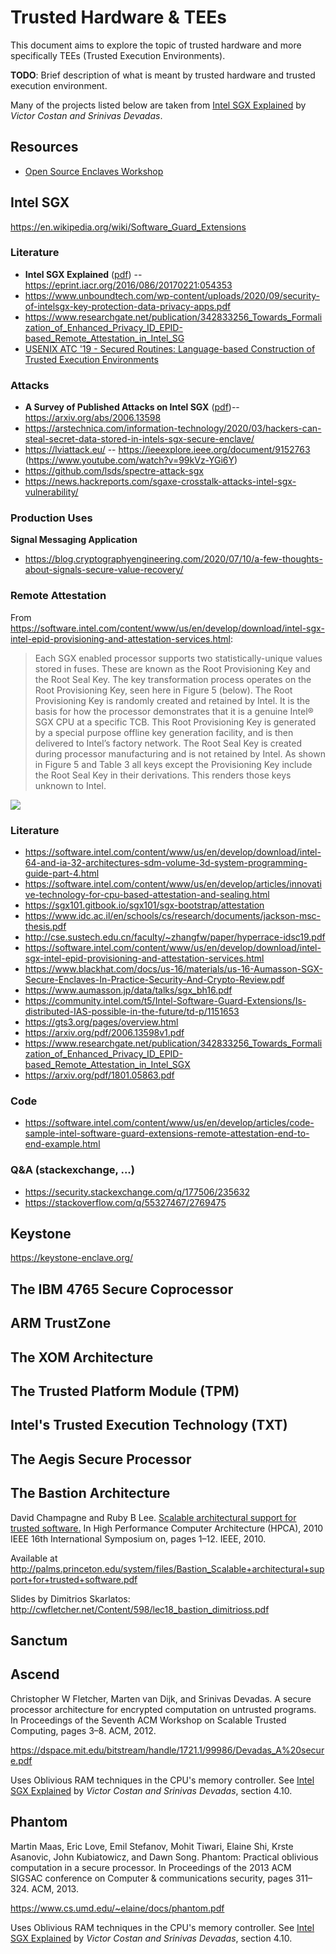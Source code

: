 # Trusted Hardware & TEEs
This document aims to explore the topic of trusted hardware and more specifically
TEEs (Trusted Execution Environments).

**TODO**: Brief description of what is meant by trusted hardware and trusted execution
environment.

Many of the projects listed below are taken from
[Intel SGX Explained](https://eprint.iacr.org/2016/086/20170221:054353) by
_Victor Costan and Srinivas Devadas_.

## Resources
* [Open Source Enclaves Workshop](https://keystone-enclave.org/open-source-enclaves-workshop/)


## Intel SGX
https://en.wikipedia.org/wiki/Software_Guard_Extensions

### Literature
* **Intel SGX Explained** ([pdf](https://eprint.iacr.org/eprint-bin/getfile.pl?entry=2016/086&version=20170221:054353&file=086.pdf)) -- https://eprint.iacr.org/2016/086/20170221:054353 
* https://www.unboundtech.com/wp-content/uploads/2020/09/security-of-intelsgx-key-protection-data-privacy-apps.pdf
* https://www.researchgate.net/publication/342833256_Towards_Formalization_of_Enhanced_Privacy_ID_EPID-based_Remote_Attestation_in_Intel_SG
* [USENIX ATC '19 - Secured Routines: Language-based Construction of Trusted Execution Environments](https://youtu.be/Gl7ml_xTk94)

### Attacks
* **A Survey of Published Attacks on Intel SGX** ([pdf](https://arxiv.org/pdf/2006.13598.pdf))-- https://arxiv.org/abs/2006.13598
* https://arstechnica.com/information-technology/2020/03/hackers-can-steal-secret-data-stored-in-intels-sgx-secure-enclave/
* https://lviattack.eu/ -- https://ieeexplore.ieee.org/document/9152763 (https://www.youtube.com/watch?v=99kVz-YGi6Y)
* https://github.com/lsds/spectre-attack-sgx
* https://news.hackreports.com/sgaxe-crosstalk-attacks-intel-sgx-vulnerability/

### Production Uses
**Signal Messaging Application**
* https://blog.cryptographyengineering.com/2020/07/10/a-few-thoughts-about-signals-secure-value-recovery/

### Remote Attestation
From https://software.intel.com/content/www/us/en/develop/download/intel-sgx-intel-epid-provisioning-and-attestation-services.html:
> Each SGX enabled processor supports two statistically-unique values stored in fuses. These are known as the Root Provisioning Key and the Root Seal Key. The key transformation process operates on the Root Provisioning Key, seen here in Figure 5 (below). The Root Provisioning Key is randomly created and retained by Intel. It is the basis for how the processor demonstrates that it is a genuine Intel® SGX CPU at a specific TCB. This Root Provisioning Key is generated by a special purpose offline key generation facility, and is then delivered to Intel’s factory network. The Root Seal Key is created during processor manufacturing and is not retained by Intel. As shown in Figure 5 and Table 3 all keys except the Provisioning Key include the Root Seal Key in their derivations. This renders those keys unknown to Intel.

![](https://i.imgur.com/7pH7vOZ.png)

### Literature
* https://software.intel.com/content/www/us/en/develop/download/intel-64-and-ia-32-architectures-sdm-volume-3d-system-programming-guide-part-4.html
* https://software.intel.com/content/www/us/en/develop/articles/innovative-technology-for-cpu-based-attestation-and-sealing.html
* https://sgx101.gitbook.io/sgx101/sgx-bootstrap/attestation
* https://www.idc.ac.il/en/schools/cs/research/documents/jackson-msc-thesis.pdf
* http://cse.sustech.edu.cn/faculty/~zhangfw/paper/hyperrace-idsc19.pdf
* https://software.intel.com/content/www/us/en/develop/download/intel-sgx-intel-epid-provisioning-and-attestation-services.html
* https://www.blackhat.com/docs/us-16/materials/us-16-Aumasson-SGX-Secure-Enclaves-In-Practice-Security-And-Crypto-Review.pdf
* https://www.aumasson.jp/data/talks/sgx_bh16.pdf
* https://community.intel.com/t5/Intel-Software-Guard-Extensions/Is-distributed-IAS-possible-in-the-future/td-p/1151653
* https://gts3.org/pages/overview.html
* https://arxiv.org/pdf/2006.13598v1.pdf
* https://www.researchgate.net/publication/342833256_Towards_Formalization_of_Enhanced_Privacy_ID_EPID-based_Remote_Attestation_in_Intel_SGX
* https://arxiv.org/pdf/1801.05863.pdf

### Code
* https://software.intel.com/content/www/us/en/develop/articles/code-sample-intel-software-guard-extensions-remote-attestation-end-to-end-example.html

### Q&A (stackexchange, ...)
* https://security.stackexchange.com/q/177506/235632
* https://stackoverflow.com/q/55327467/2769475


## Keystone
https://keystone-enclave.org/


## The IBM 4765 Secure Coprocessor

## ARM TrustZone

## The XOM Architecture

## The Trusted Platform Module (TPM)

## Intel's Trusted Execution Technology (TXT)

## The Aegis Secure Processor

## The Bastion Architecture
David Champagne and Ruby B Lee.
[Scalable architectural support for trusted software.](https://ieeexplore.ieee.org/document/5416657)
In High Performance Computer Architecture (HPCA),
2010 IEEE 16th International Symposium on, pages 1–12.
IEEE, 2010.

Available at http://palms.princeton.edu/system/files/Bastion_Scalable+architectural+support+for+trusted+software.pdf

Slides by Dimitrios Skarlatos: http://cwfletcher.net/Content/598/lec18_bastion_dimitrioss.pdf


## Sanctum

## Ascend
Christopher W Fletcher, Marten van Dijk, and Srinivas
Devadas. A secure processor architecture for encrypted
computation on untrusted programs. In Proceedings
of the Seventh ACM Workshop on Scalable Trusted
Computing, pages 3–8. ACM, 2012.

https://dspace.mit.edu/bitstream/handle/1721.1/99986/Devadas_A%20secure.pdf

Uses Oblivious RAM techniques in the CPU's memory controller. See
[Intel SGX Explained](https://eprint.iacr.org/2016/086/20170221:054353) by
_Victor Costan and Srinivas Devadas_, section 4.10.

## Phantom
Martin Maas, Eric Love, Emil Stefanov, Mohit Tiwari,
Elaine Shi, Krste Asanovic, John Kubiatowicz, and
Dawn Song. Phantom: Practical oblivious computation
in a secure processor. In Proceedings of the 2013 ACM
SIGSAC conference on Computer & communications
security, pages 311–324. ACM, 2013.

https://www.cs.umd.edu/~elaine/docs/phantom.pdf

Uses Oblivious RAM techniques in the CPU's memory controller. See
[Intel SGX Explained](https://eprint.iacr.org/2016/086/20170221:054353) by
_Victor Costan and Srinivas Devadas_, section 4.10.
